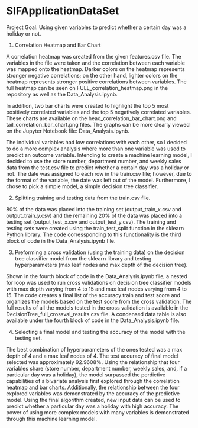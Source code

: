 # SIFApplicationDataSet

Project Goal: Using given variables to predict whether a certain day was a holiday or not.

1. Correlation Heatmap and Bar Chart

A correlation heatmap was created from the given features.csv file. 
The variables in the file were taken and the correlation between each variable was mapped onto the heatmap.
Darker colors on the heatmap represents stronger negative correlations; on the other hand, lighter colors on the heatmap represents stronger positive correlations between variables.
The full heatmap can be seen on FULL_correlation_heatmap.png in the repository as well as the Data_Analysis.ipynb.

In addition, two bar charts were created to highlight the top 5 most positively correlated variables and the top 5 negatively correlated variables.
These charts are available on the head_correlation_bar_chart.png and tail_correlation_bar_chart.png files. The graphs can be more clearly viewed on the Jupyter Notebook file: Data_Analysis.ipynb.

The individual variables had low correlations with each other, so I decided to do a more complex analysis where more than one variable was used to predict an outcome variable. Intending to create a machine learning model, I decided to use the store number, department number, and weekly sales data from the test.csv file to predict whether a certain day was a holiday or not. The date was assigned to each row in the train.csv file; however, due to the format of the variable, the date was left out of the model. Furthermore, I chose to pick a simple model, a simple decision tree classifier.

2. Splitting training and testing data from the train.csv file. 

80% of the data was placed into the training set (output_train_x.csv and output_train_y.csv) and the remaining 20% of the data was placed into a testing set (output_test_x.csv and output_test_y.csv). The training and testing sets were created using the train_test_split function in the sklearn Python library. The code corressponding to this functionality is the third block of code in the Data_Analysis.ipynb file.

3. Preforming a cross validation (using the training data) on the decision tree classifier model from the sklearn library and testing hyperparameters (max leaf nodes and max depth of the decision tree).

Shown in the fourth block of code in the Data_Analysis.ipynb file, a nested for loop was used to run cross validations on decision tree classifier models with max depth varying from 4 to 15 and max leaf nodes varying from 4 to 15. The code creates a final list of the accuracy train and test score and organizes the models based on the test score from the cross validation. The full results of all the models tested in the cross validation is available in the DecisionTree_full_crossval_results.csv file. A condensed data table is also available under the fourth block of code in the Data_Analysis.ipynb file.

4. Selecting a final model and testing the accuracy of the model with the testing set.

The best combination of hyperparameters of the ones tested was a max depth of 4 and a max leaf nodes of 4. The test accuracy of final model selected was approximately 92.9608%. Using the relationship that four variables share (store number, department number, weekly sales, and, if a particular day was a holiday), the model surpassed the perdictive capabilities of a bivariate analysis first explored through the correlation heatmap and bar charts. Additionally, the relationship between the four explored variables was demonstrated by the accuracy of the predictive model. Using the final algorithm created, new input data can be used to predict whether a particular day was a holiday with high accuracy. The power of using more complex models with many variables is demonstrated through this machine learning model.




